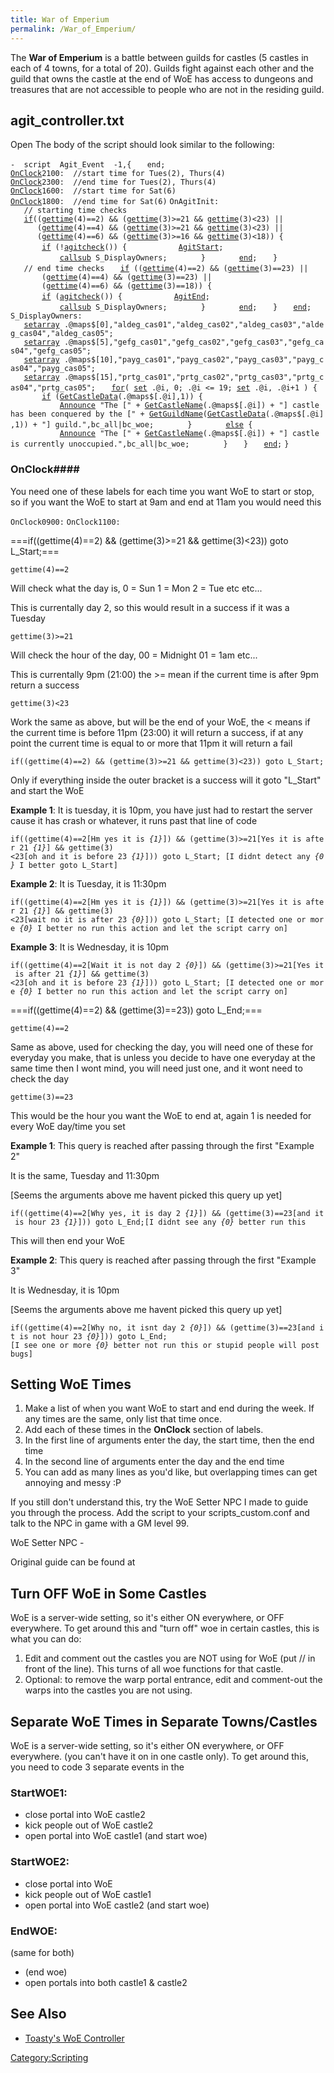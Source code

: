 ```yaml
---
title: War of Emperium
permalink: /War_of_Emperium/
---
```


The **War of Emperium** is a battle between guilds for castles (5 castles in each of 4 towns, for a total of 20). Guilds fight against each other and the guild that owns the castle at the end of WoE has access to dungeons and treasures that are not accessible to people who are not in the residing guild.

agit_controller.txt
--------------------

Open
The body of the script should look similar to the following:

`-  script  Agit_Event  -1,{`
`   end;`
[`OnClock`](OnClock)`2100:  //start time for Tues(2), Thurs(4)`
[`OnClock`](OnClock)`2300:  //end time for Tues(2), Thurs(4)`
[`OnClock`](OnClock)`1600:  //start time for Sat(6)`
[`OnClock`](OnClock)`1800:  //end time for Sat(6)`
`OnAgitInit:`
`   // starting time checks`
`   `[`if`](if)`((`[`gettime`](/gettime "wikilink")`(4)==2) && (`[`gettime`](/gettime "wikilink")`(3)>=21 && `[`gettime`](/gettime "wikilink")`(3)<23) ||`
`      (`[`gettime`](gettime)`(4)==4) && (`[`gettime`](/gettime "wikilink")`(3)>=21 && `[`gettime`](/gettime "wikilink")`(3)<23) ||`
`      (`[`gettime`](gettime)`(4)==6) && (`[`gettime`](/gettime "wikilink")`(3)>=16 && `[`gettime`](/gettime "wikilink")`(3)<18)) {`
`       `[`if`](if)` (!`[`agitcheck`](/agitcheck "wikilink")`()) {`
`           `[`AgitStart`](AgitStart)`;`
`           `[`callsub`](callsub)` S_DisplayOwners;`
`       }`
`       `[`end`](end)`;`
`   }`
`   // end time checks`
`   `[`if`](if)` ((`[`gettime`](/gettime "wikilink")`(4)==2) && (`[`gettime`](/gettime "wikilink")`(3)==23) ||`
`       (`[`gettime`](gettime)`(4)==4) && (`[`gettime`](/gettime "wikilink")`(3)==23) ||`
`       (`[`gettime`](gettime)`(4)==6) && (`[`gettime`](/gettime "wikilink")`(3)==18)) { `
`       `[`if`](if)` (`[`agitcheck`](/agitcheck "wikilink")`()) {`
`           `[`AgitEnd`](AgitEnd)`;`
`           `[`callsub`](callsub)` S_DisplayOwners;`
`       }`
`       `[`end`](end)`;`
`   }`
`   `[`end`](end)`;`
`S_DisplayOwners:`
`   `[`setarray`](setarray)` .@maps$[0],"aldeg_cas01","aldeg_cas02","aldeg_cas03","aldeg_cas04","aldeg_cas05";`
`   `[`setarray`](setarray)` .@maps$[5],"gefg_cas01","gefg_cas02","gefg_cas03","gefg_cas04","gefg_cas05";`
`   `[`setarray`](setarray)` .@maps$[10],"payg_cas01","payg_cas02","payg_cas03","payg_cas04","payg_cas05";`
`   `[`setarray`](setarray)` .@maps$[15],"prtg_cas01","prtg_cas02","prtg_cas03","prtg_cas04","prtg_cas05";`
`   `[`for`](for)`( `[`set`](/set "wikilink")` .@i, 0; .@i <= 19; `[`set`](/set "wikilink")` .@i, .@i+1 ) {`
`       `[`if`](if)` (`[`GetCastleData`](/GetCastleData "wikilink")`(.@maps$[.@i],1)) {`
`           `[`Announce`](Announce)` "The [" + `[`GetCastleName`](/GetCastleName "wikilink")`(.@maps$[.@i]) + "] castle has been conquered by the [" + `[`GetGuildName`](/GetGuildName "wikilink")`(`[`GetCastleData`](/GetCastleData "wikilink")`(.@maps$[.@i],1)) + "] guild.",bc_all|bc_woe;`
`       }`
`       `[`else`](else)` {`
`           `[`Announce`](Announce)` "The [" + `[`GetCastleName`](/GetCastleName "wikilink")`(.@maps$[.@i]) + "] castle is currently unoccupied.",bc_all|bc_woe;`
`       }`
`   }`
`   `[`end`](end)`;`
`}`

### OnClock\#\#\#\#

You need one of these labels for each time you want WoE to start or stop, so if you want the WoE to start at 9am and end at 11am you would need this

`OnClock0900:`
`OnClock1100:`

===if((gettime(4)==2) && (gettime(3)&gt;=21 && gettime(3)&lt;23)) goto L_Start;===

`gettime(4)==2`

Will check what the day is, 0 = Sun 1 = Mon 2 = Tue etc etc...

This is currentally day 2, so this would result in a success if it was a Tuesday

`gettime(3)>=21`

Will check the hour of the day, 00 = Midnight 01 = 1am etc...

This is currentally 9pm (21:00) the &gt;= mean if the current time is after 9pm return a success

`gettime(3)<23`

Work the same as above, but will be the end of your WoE, the &lt; means if the current time is before 11pm (23:00) it will return a success, if at any point the current time is equal to or more that 11pm it will return a fail

`if((gettime(4)==2) && (gettime(3)>=21 && gettime(3)<23)) goto L_Start;`

Only if everything inside the outer bracket is a success will it goto "L_Start" and start the WoE

**Example 1**: It is tuesday, it is 10pm, you have just had to restart the server cause it has crash or whatever, it runs past that line of code

`if((gettime(4)==2[Hm yes it is `*`{1}`*`]) && (gettime(3)>=21[Yes it is after 21 `*`{1}`*`] && gettime(3)<23[oh and it is before 23 `*`{1}`*`])) goto L_Start; [I didnt detect any `*`{0}`*` I better goto L_Start]`

**Example 2**: It is Tuesday, it is 11:30pm

`if((gettime(4)==2[Hm yes it is `*`{1}`*`]) && (gettime(3)>=21[Yes it is after 21 `*`{1}`*`] && gettime(3)<23[wait no it is after 23 `*`{0}`*`])) goto L_Start; [I detected one or more `*`{0}`*` I better no run this action and let the script carry on]`

**Example 3**: It is Wednesday, it is 10pm

`if((gettime(4)==2[Wait it is not day 2 `*`{0}`*`]) && (gettime(3)>=21[Yes it is after 21 `*`{1}`*`] && gettime(3)<23[oh and it is before 23 `*`{1}`*`])) goto L_Start; [I detected one or more `*`{0}`*` I better no run this action and let the script carry on]`

===if((gettime(4)==2) && (gettime(3)==23)) goto L_End;===

`gettime(4)==2`

Same as above, used for checking the day, you will need one of these for everyday you make, that is unless you decide to have one everyday at the same time then I wont mind, you will need just one, and it wont need to check the day

`gettime(3)==23`

This would be the hour you want the WoE to end at, again 1 is needed for every WoE day/time you set

**Example 1**: This query is reached after passing through the first "Example 2"

It is the same, Tuesday and 11:30pm

\[Seems the arguments above me havent picked this query up yet\]

`if((gettime(4)==2[Why yes, it is day 2 `*`{1}`*`]) && (gettime(3)==23[and it is hour 23 `*`{1}`*`])) goto L_End;[I didnt see any `*`{0}`*` better run this`

This will then end your WoE

**Example 2**: This query is reached after passing through the first "Example 3"

It is Wednesday, it is 10pm

\[Seems the arguments above me havent picked this query up yet\]

`if((gettime(4)==2[Why no, it isnt day 2 `*`{0}`*`]) && (gettime(3)==23[and it is not hour 23 `*`{0}`*`])) goto L_End;[I see one or more `*`{0}`*` better not run this or stupid people will post bugs]`

Setting WoE Times
-----------------

1.  Make a list of when you want WoE to start and end during the week. If any times are the same, only list that time once.
2.  Add each of these times in the **OnClock** section of labels.
3.  In the first line of arguments enter the day, the start time, then the end time
4.  In the second line of arguments enter the day and the end time
5.  You can add as many lines as you'd like, but overlapping times can get annoying and messy :P

If you still don't understand this, try the WoE Setter NPC I made to guide you through the process. Add the script to your scripts_custom.conf and talk to the NPC in game with a GM level 99.

WoE Setter NPC -

Original guide can be found at

Turn OFF WoE in Some Castles
----------------------------

WoE is a server-wide setting, so it's either ON everywhere, or OFF everywhere.
To get around this and "turn off" woe in certain castles, this is what you can do:

1.  Edit and comment out the castles you are NOT using for WoE (put // in front of the line). This turns of all woe functions for that castle.
2.  Optional: to remove the warp portal entrance, edit and comment-out the warps into the castles you are not using.

Separate WoE Times in Separate Towns/Castles
--------------------------------------------

WoE is a server-wide setting, so it's either ON everywhere, or OFF everywhere.
(you can't have it on in one castle only).
To get around this, you need to code 3 separate events in the

### StartWOE1:

-   close portal into WoE castle2
-   kick people out of WoE castle2
-   open portal into WoE castle1 (and start woe)

### StartWOE2:

-   close portal into WoE
-   kick people out of WoE castle1
-   open portal into WoE castle2 (and start woe)

### EndWOE:

(same for both)

-   (end woe)
-   open portals into both castle1 & castle2

See Also
--------

-   [Toasty's WoE Controller](http://rathena.org/board/topic/57377-toastys-woe-controller/)

[Category:Scripting](Scripting)